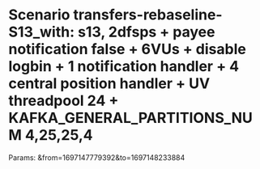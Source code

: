 # Scenario transfers-rebaseline-S13_with: s13, 2dfsps + payee notification false + 6VUs + disable logbin + 1 notification handler + 4 central position handler + UV threadpool 24 + KAFKA_GENERAL_PARTITIONS_NUM 4,25,25,4
Params: &from=1697147779392&to=1697148233884

